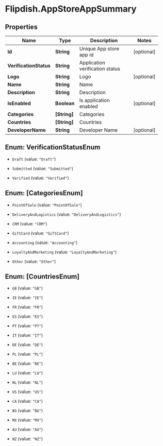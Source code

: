 # Flipdish.AppStoreAppSummary

## Properties
Name | Type | Description | Notes
------------ | ------------- | ------------- | -------------
**Id** | **String** | Unique App store app id | [optional] 
**VerificationStatus** | **String** | Application verification status | 
**Logo** | **String** | Logo | [optional] 
**Name** | **String** | Name | 
**Description** | **String** | Description | 
**IsEnabled** | **Boolean** | Is application enabled | [optional] 
**Categories** | **[String]** | Categories | 
**Countries** | **[String]** | Countries | 
**DeveloperName** | **String** | Developer Name | [optional] 


<a name="VerificationStatusEnum"></a>
## Enum: VerificationStatusEnum


* `Draft` (value: `"Draft"`)

* `Submitted` (value: `"Submitted"`)

* `Verified` (value: `"Verified"`)




<a name="[CategoriesEnum]"></a>
## Enum: [CategoriesEnum]


* `PointOfSale` (value: `"PointOfSale"`)

* `DeliveryAndLogistics` (value: `"DeliveryAndLogistics"`)

* `CRM` (value: `"CRM"`)

* `GiftCard` (value: `"GiftCard"`)

* `Accounting` (value: `"Accounting"`)

* `LoyaltyAndMarketing` (value: `"LoyaltyAndMarketing"`)

* `Other` (value: `"Other"`)




<a name="[CountriesEnum]"></a>
## Enum: [CountriesEnum]


* `GB` (value: `"GB"`)

* `IE` (value: `"IE"`)

* `FR` (value: `"FR"`)

* `ES` (value: `"ES"`)

* `PT` (value: `"PT"`)

* `IT` (value: `"IT"`)

* `DE` (value: `"DE"`)

* `PL` (value: `"PL"`)

* `BE` (value: `"BE"`)

* `LU` (value: `"LU"`)

* `NL` (value: `"NL"`)

* `US` (value: `"US"`)

* `CA` (value: `"CA"`)

* `BG` (value: `"BG"`)

* `MX` (value: `"MX"`)

* `AU` (value: `"AU"`)

* `NZ` (value: `"NZ"`)




